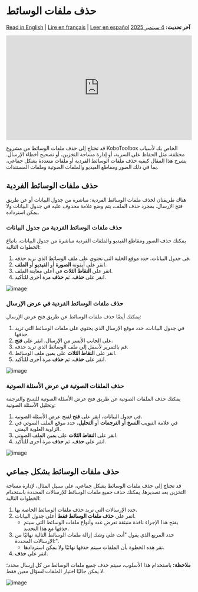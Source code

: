 # حذف ملفات الوسائط
<a href="../deleting_media.html">Read in English</a> | <a href="../fr/deleting_media.html">Lire en français</a> | <a href="../es/deleting_media.html">Leer en español</a>
**آخر تحديث:** <a href="https://github.com/kobotoolbox/docs/blob/32227ed7144b2a84f5774494d8d5ac4935ca0349/source/deleting_media.md" class="reference">4 سبتمبر 2025</a>

<iframe src="https://www.youtube.com/embed/J0-mh1R6dEs?si=I4Oe8NHX7Ks5rFza" style="width: 100%; aspect-ratio: 16 / 9; height: auto; border: 0;" title="YouTube video player" frameborder="0" allow="accelerometer; autoplay; clipboard-write; encrypted-media; gyroscope; picture-in-picture; web-share" allowfullscreen></iframe>

قد تحتاج إلى حذف ملفات الوسائط من مشروع KoboToolbox الخاص بك لأسباب مختلفة، مثل الحفاظ على السرية، أو إدارة مساحة التخزين، أو تصحيح أخطاء الإرسال. يشرح هذا المقال كيفية حذف ملفات الوسائط الفردية أو ملفات متعددة بشكل جماعي، بما في ذلك الصور ومقاطع الفيديو والملفات الصوتية وملفات المستندات.

## حذف ملفات الوسائط الفردية

هناك طريقتان لحذف ملفات الوسائط الفردية: مباشرة من جدول البيانات أو عن طريق فتح الإرسال. بمجرد حذف الملف، يتم وضع علامة _محذوف_ عليه في جدول البيانات ولا يمكن استرداده.

### حذف ملفات الوسائط الفردية من جدول البيانات

يمكنك حذف الصور ومقاطع الفيديو والملفات الفردية مباشرة من جدول البيانات، باتباع الخطوات التالية:

1. في جدول البيانات، حدد موقع الخلية التي تحتوي على ملف الوسائط الذي تريد حذفه.
2. انقر على أيقونة <i class="k-icon k-icon-qt-photo"></i> **الصورة** أو <i class="k-icon k-icon-qt-video"></i> **الفيديو** أو <i class="k-icon k-icon-qt-file"></i> **الملف**.
3. انقر على <i class="k-icon k-icon-more"></i> **النقاط الثلاث** في أعلى معاينة الملف.
4. انقر على <i class="k-icon k-icon-trash"></i> **حذف**، ثم **حذف** مرة أخرى للتأكيد.

![image](/images/deleting_media/delete_from_table.png)

### حذف ملفات الوسائط الفردية في عرض الإرسال

يمكنك أيضًا حذف ملفات الوسائط عن طريق فتح عرض الإرسال:

1. في جدول البيانات، حدد موقع الإرسال الذي يحتوي على ملفات الوسائط التي تريد حذفها.
2. على الجانب الأيسر من الإرسال، انقر على <i class="k-icon k-icon-view"></i> **فتح**.
3. قم بالتمرير لأسفل إلى ملف الوسائط الذي تريد حذفه.
4. انقر على <i class="k-icon k-icon-more"></i> **النقاط الثلاث** على يمين ملف الوسائط.
5. انقر على <i class="k-icon k-icon-trash"></i> **حذف**، ثم **حذف** مرة أخرى للتأكيد.

![image](/images/deleting_media/open_submission_view.png)

### حذف الملفات الصوتية في عرض الأسئلة الصوتية
يمكنك حذف الملفات الصوتية عن طريق فتح عرض الأسئلة الصوتية للنسخ والترجمة وتحليل الأسئلة الصوتية:

1. في جدول البيانات، انقر على **فتح** <i class="k-icon k-icon-arrow-up-right"></i> لفتح عرض الأسئلة الصوتية.
2. في علامة التبويب **النسخ** أو **الترجمات** أو **التحليل**، حدد موقع الملف الصوتي في الزاوية العلوية اليمنى.
3. انقر على <i class="k-icon k-icon-more"></i> **النقاط الثلاث** على يمين الملف الصوتي.
4. انقر على <i class="k-icon k-icon-trash"></i> **حذف**، ثم **حذف** مرة أخرى للتأكيد.

![image](/images/deleting_media/delete_audio.png)

## حذف ملفات الوسائط بشكل جماعي

قد تحتاج إلى حذف ملفات الوسائط بشكل جماعي، على سبيل المثال، لإدارة مساحة التخزين بعد تصديرها. يمكنك حذف جميع ملفات الوسائط للإرسالات المحددة باستخدام الخطوات التالية:

1. حدد الإرسالات التي تريد حذف ملفات الوسائط الخاصة بها.
2. انقر على **حذف ملفات الوسائط فقط** أعلى جدول البيانات.
   * يفتح هذا الإجراء نافذة منبثقة تعرض عدد وأنواع ملفات الوسائط التي سيتم حذفها مع هذا التحديد.
3. حدد المربع الذي يقول "أنت على وشك إزالة ملفات الوسائط التالية نهائيًا من الإرسالات المحددة:".
   * تقر هذه الخطوة بأن الملفات سيتم حذفها نهائيًا ولا يمكن استردادها.
4. انقر على **حذف**.

<p class="note">
  <b>ملاحظة:</b> باستخدام هذا الأسلوب، سيتم حذف جميع ملفات الوسائط من كل إرسال محدد؛ لا يمكن حاليًا اختيار الملفات لسؤال معين فقط.
</p>

![image](/images/deleting_media/bulk_delete.png)